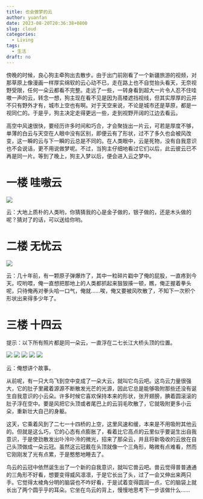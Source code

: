 ```yaml
---
title: 也会做梦的云
author: yuanfan
date: 2023-08-20T20:36:38+0800
slug: cloud
categories:
  - Living
tags:
  - 生活
draft: no
---
```


<!--more-->

傍晚的时候，良心狗主牵狗出去散步。由于出门前刚看了一个新疆旅游的视频，对那草原上像漫画一样厚实绵软的云心动不已，走在路上也不自觉抬头看天，无奈视野受限，任何一朵云都看不完整。走远了一些，一转身看到超大一片令人忍不住哇嗷一声的云，转念一想，狗主现在看不见是因为高楼遮挡视线，但其实厚厚的云并不只有野外才有，城市上空也有啊。对于天空来说，不论是城市还是草原，都是一视同仁的。于是乎，狗主决定走得更远一些，走到视野开阔的江边去看云。

高空中风速很快，要经历许多时间和巧合，才会聚拢出一片云，可若是厚度不够，单薄的白云与天空在人眼中没有区别，即便云有了形状，过不了多久也会被风改变，这一瞬的云与下一瞬的云总是不同的。在人类眼中，云是死物，没有自我意识也不会说话，更不用说做梦呢。不过，当狗主仔细地看过它们以后，此云彼云已不再是同一片。等到了晚上，狗主入梦以后，便会进入云之梦中。

# 一楼 哇嗷云

![](https://yuanfan.rbind.io/images/2023/2023-08-20-01.jpg)

云：大地上质朴的人类哟，你猜猜我的心是金子做的，银子做的，还是木头做的呢？猜对了的话，可以送给你哟。

# 二楼 无忧云

![](https://yuanfan.rbind.io/images/2023/2023-08-20-02.jpg)

云：几十年前，有一颗原子弹爆炸了，其中一粒碎片戳中了俺的屁股，一直疼到今天。哎哟喂，俺一直想把那地上的人类都抓起来狠狠揍一顿，瞧，俺正握着拳头呢，只待俺再对拳头哈一口气，俺就……唉，俺又要被风吹散了，不知下一次积个形状出来得多少年了。

# 三楼 十四云

提示：以下所有照片都是同一朵云，一直浮在二七长江大桥头顶的位置。

![](https://yuanfan.rbind.io/images/2023/2023-08-20-04.jpg)
![](https://yuanfan.rbind.io/images/2023/2023-08-20-06.jpg)
![](https://yuanfan.rbind.io/images/2023/2023-08-20-07.jpg)
![](https://yuanfan.rbind.io/images/2023/2023-08-20-08.jpg)
![](https://yuanfan.rbind.io/images/2023/2023-08-20-09.jpg)

云：俺想讲个故事。

从前呢，有一只大鸟飞到空中变成了一朵大云，就叫它鸟云吧。这鸟云力量很强大，它的肚子里藏着源源不断散发光芒的光源，因此它总是能够吸附那些还没有诞生自我意识的小云朵。许多时候它喜欢保持本来的形状，张开翅膀，腆着圆滚滚的肚子浮在空中。要是风把它头顶或者尾巴上的云羽毛吹散了，它就吸附更多小云朵，重新壮大自己的身躯。

这天，它乘着风到了二七一十四桥的上空，这里风速和缓，本来是不用吸附其他云的。但就是这么巧，它的心态有点膨胀了，看着比它高点的云里似乎要诞生出自我意识，于是使劲散发出卟泠卟泠的微光，招来了那朵云，并且将新吸收的云放在自己头顶做成一朵云冠。虽然这云冠戴在头顶就像一个三角形，略微有点难看，然而它刚刚发了光有点累，于是憨憨地睡去了。

鸟云的云冠中依然诞生出了一个新的自我意识，就叫它兽云吧。兽云觉得普普通通的三角形不好看，想要变得威风凛凛，于是它长出了头，过了一会又伸出来两只手。它觉得太棱角分明的脑袋也不咋好看，于是试着变得圆润一点，它的脑袋上就长出了两个圆乎乎的耳朵。它坐在鸟云的背上，慢慢地思考下一步该做什么……
